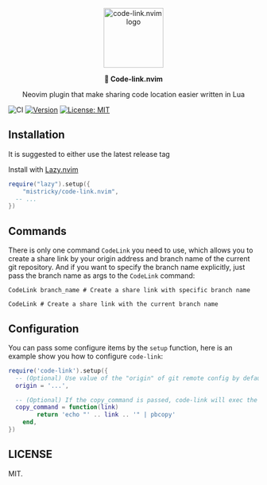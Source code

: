 <div>
  <p align="center"><img width=120 alt="code-link.nvim logo" src="https://raw.githubusercontent.com/mistricky/code-link.nvim/main/doc/code-link.svg"></p>
</div>
<p align="center">
  <b align="center">🔗 Code-link.nvim</b>
  <p align="center">Neovim plugin that make sharing code location easier written in Lua</p>
  
 ![CI](https://github.com/mistricky/code-link.nvim/actions/workflows/release.yml/badge.svg)
[![Version](https://img.shields.io/github/v/release/mistricky/code-link.nvim)](https://github.com/mistricky/code-link.nvim/releases)
[![License: MIT](https://img.shields.io/badge/License-MIT-yellow.svg)](https://opensource.org/licenses/MIT)

</p>

## Installation
It is suggested to either use the latest release tag

Install with [Lazy.nvim](https://github.com/folke/lazy.nvim#-plugin-spec)
```lua
require("lazy").setup({
	"mistricky/code-link.nvim",
  -- ...
})
```

## Commands
There is only one command `CodeLink` you need to use, which allows you to create a share link by your origin address and branch name of the current git repository. And if you want to specify the branch name explicitly, just pass the branch name as args to the `CodeLink` command:
```shell
CodeLink branch_name # Create a share link with specific branch name

CodeLink # Create a share link with the current branch name
```

## Configuration
You can pass some configure items by the `setup` function, here is an example show you how to configure `code-link`:
```lua
require('code-link').setup({
  -- (Optional) Use value of the "origin" of git remote config by default
  origin = '...',

  -- (Optional) If the copy_command is passed, code-link will exec the copy_command after generated share link every time
  copy_command = function(link)
		return 'echo "' .. link .. '" | pbcopy'
	end,
})
```

## LICENSE
MIT.
